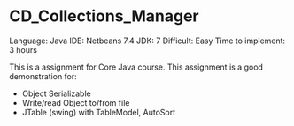CD_Collections_Manager
======================

Language: Java
IDE: Netbeans 7.4
JDK: 7
Difficult: Easy
Time to implement: 3 hours

This is a assignment for Core Java course. 
This assignment is a good demonstration for: 
- Object Serializable
- Write/read Object to/from file
- JTable (swing) with TableModel, AutoSort

